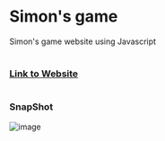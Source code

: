 # <h1> Simon's game</h1>
Simon's game website using Javascript


# <h3> [Link to Website](https://agastya9i.github.io/Simon-s-game/)</h3>




# <h3> SnapShot </h3>
![image](https://user-images.githubusercontent.com/85937308/174595370-703c297f-0b73-4874-81fe-21a7939cd457.png)
